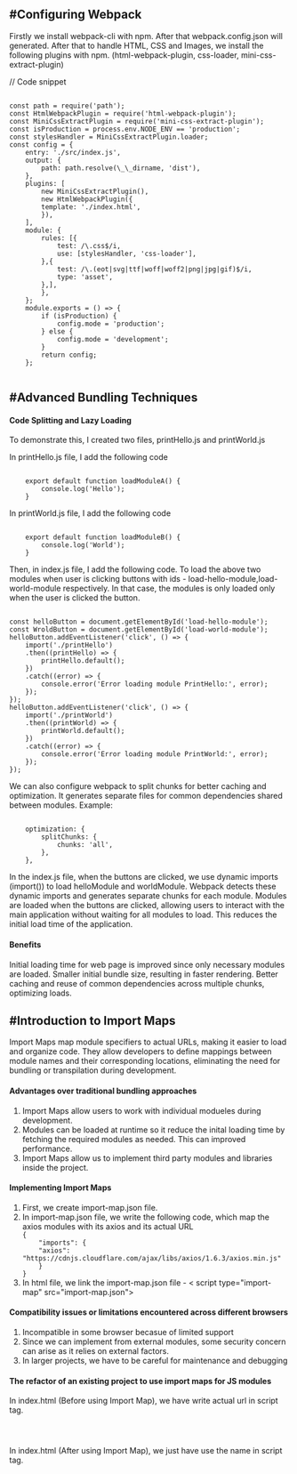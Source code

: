 <h2>#Configuring Webpack</h2>

<p>Firstly we install webpack-cli with npm. After that webpack.config.json will generated. After that to handle HTML, CSS and Images, we install the following plugins with npm. (html-webpack-plugin, css-loader, mini-css-extract-plugin)</p>
<p>// Code snippet<br></p>
<code>
const path = require('path');
const HtmlWebpackPlugin = require('html-webpack-plugin');
const MiniCssExtractPlugin = require('mini-css-extract-plugin');
const isProduction = process.env.NODE_ENV == 'production';
const stylesHandler = MiniCssExtractPlugin.loader;
const config = {
    entry: './src/index.js',
    output: {
        path: path.resolve(\_\_dirname, 'dist'),
    },
    plugins: [
        new MiniCssExtractPlugin(),
        new HtmlWebpackPlugin({
        template: './index.html',
        }),
    ],
    module: {
        rules: [{
            test: /\.css$/i,
            use: [stylesHandler, 'css-loader'],
        },{
            test: /\.(eot|svg|ttf|woff|woff2|png|jpg|gif)$/i,
            type: 'asset',
        },],
        },
    };
    module.exports = () => {
        if (isProduction) {
            config.mode = 'production';
        } else {
            config.mode = 'development';
        }
        return config;
    };

</code>

<h2>#Advanced Bundling Techniques</h2>

<h4>Code Splitting and Lazy Loading</h4>

<p>To demonstrate this, I created two files, printHello.js and printWorld.js</p>
<p>In printHello.js file, I add the following code</p>
<code>
    export default function loadModuleA() {
        console.log('Hello');
    }
</code>
<p>In printWorld.js file, I add the following code</p>
<code>
    export default function loadModuleB() {
        console.log('World');
    }
</code>
<p>Then, in index.js file, I add the following code. To load the above two modules when user is clicking buttons with ids - load-hello-module,load-world-module respectively. In that case, the modules is only loaded only when the user is clicked the button. </p>
<code>
const helloButton = document.getElementById('load-hello-module');
const WroldButton = document.getElementById('load-world-module');
helloButton.addEventListener('click', () => {
    import('./printHello')
    .then((printHello) => {
        printHello.default();
    })
    .catch((error) => {
        console.error('Error loading module PrintHello:', error);
    });
});
helloButton.addEventListener('click', () => {
    import('./printWorld')
    .then((printWorld) => {
        printWorld.default();
    })
    .catch((error) => {
        console.error('Error loading module PrintWorld:', error);
    });
});
</code>

<p>We can also configure webpack to split chunks for better caching and optimization. It generates separate files for common dependencies shared between modules. Example:</p>
<code>
    optimization: {
        splitChunks: {
            chunks: 'all',
        },
    },
</code>

<p>
In the index.js file, when the buttons are clicked, we use dynamic imports (import()) to load helloModule and worldModule. Webpack detects these dynamic imports and generates separate chunks for each module.
Modules are loaded when the buttons are clicked, allowing users to interact with the main application without waiting for all modules to load. This reduces the initial load time of the application.
</p>

<h4>Benefits</h4>
<p>Initial loading time for web page is improved since only necessary modules are loaded. Smaller initial bundle size, resulting in faster rendering. Better caching and reuse of common dependencies across multiple chunks, optimizing loads.
</p>

<h2>#Introduction to Import Maps</h2>
<p>Import Maps map module specifiers to actual URLs, making it easier to load and organize code. They allow developers to define mappings between module names and their corresponding locations, eliminating the need for bundling or transpilation during development.</p>

<h4>Advantages over traditional bundling approaches</h4>

<ol>
<li>Import Maps allow users to work with individual modueles during development.</li>
<li>Modules can be loaded at runtime so it reduce the inital loading time by fetching the required modules as needed. This can improved performance.</li>
<li>Import Maps allow us to implement third party modules and libraries inside the project.</li>
</ol>

<h4>Implementing Import Maps</h4>
<ol>
<li>First, we create import-map.json file.</li>
<li>In import-map.json file, we write the following code, which map the axios modules with its axios and its actual URL 
<code>
{
    "imports": {
    "axios": "https://cdnjs.cloudflare.com/ajax/libs/axios/1.6.3/axios.min.js"
    }
}
</code>
</li>
<li>
In html file, we link the import-map.json file - < script type="import-map" src="import-map.json"></>
</li>
</ol>

<h4>Compatibility issues or limitations encountered across different browsers</h4>
<ol>
<li>Incompatible in some browser becasue of limited support</li>
<li>Since we can implement from external modules, some security concern can arise as it relies on external factors.</li>
<li>In larger projects, we have to be careful for maintenance and debugging</li>
</ol>

<h4>The refactor of an existing project to use import maps for JS modules</h4>
<p>In index.html (Before using Import Map), we have write actual url in script tag.</p>
<code>
    <script type="module">
        import dayjs from "https://cdn.skypack.dev/dayjs@1.10.7";
        console.log(dayjs('2024-01-05').format('YYYY-MM-DD'));
    </script>
</code>

<p>In index.html (After using Import Map), we just have use the name in script tag.</p>
<code>
    <script type="importmap">
    {
    "imports": {
        "dayjs": "https://cdn.skypack.dev/dayjs@1.10.7",
    }
    }
    </script>
    <script type="module">
        import dayjs from "dayjs";
        console.log(dayjs('2024-01-05').format('YYYY-MM-DD'));
    </script>
</code>
